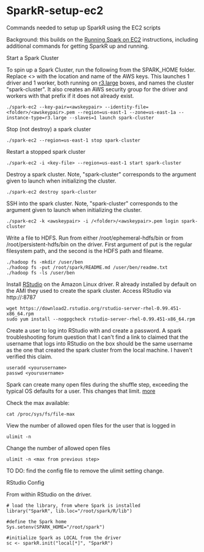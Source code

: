 # SparkR-setup-ec2
Commands needed to setup up SparkR using the EC2 scripts

Background:  this builds on the <a href="http://spark.apache.org/docs/latest/ec2-scripts.html">Running Spark on EC2</a> instructions, including additional commands for getting SparkR up and running. 

Start a Spark Cluster

To spin up a Spark Cluster, run the following from the SPARK_HOME folder.  Replace <> with the location and name of the AWS keys.  This launches 1 driver and 1 worker, both running on <a href="http://aws.amazon.com/ec2/pricing/">r3.large</a> boxes, and names the cluster "spark-cluster".  It also creates an AWS security group for the driver and workers with that prefix if it does not already exist.

    ./spark-ec2 --key-pair=<awskeypair> --identity-file=<folder>/<awskeypair>.pem --region=us-east-1 --zone=us-east-1a --instance-type=r3.large --slaves=1 launch spark-cluster

Stop (not destroy) a spark cluster

    ./spark-ec2 --region=us-east-1 stop spark-cluster
    
Restart a stopped spark cluster

    ./spark-ec2 -i <key-file> --region=us-east-1 start spark-cluster

Destroy a spark cluster.  Note, "spark-cluster" corresponds to the argument given to launch when initializing the cluster.

    ./spark-ec2 destroy spark-cluster

SSH into the spark cluster.  Note, "spark-cluster" corresponds to the argument given to launch when initializing the cluster.

    ./spark-ec2 -k <awskeypair> -i /<folder>/<awskeypair>.pem login spark-cluster 

Write a file to HDFS.  Run from either /root/ephemeral-hdfs/bin or from /root/persistent-hdfs/bin on the driver.  First argument of put is the regular filesystem path, and the second is the HDFS path and fileame.

    ./hadoop fs -mkdir /user/ben
    ./hadoop fs -put /root/spark/README.md /user/ben/readme.txt
    ./hadoop fs -ls /user/ben

Install <a href="https://www.rstudio.com/products/rstudio/download-server/">RStudio</a> on the Amazon Linux driver. R already installed by default on the AMI they used to create the spark cluster.  Access RStudio via http://<driver url>:8787 

    wget https://download2.rstudio.org/rstudio-server-rhel-0.99.451-x86_64.rpm
    sudo yum install --nogpgcheck rstudio-server-rhel-0.99.451-x86_64.rpm

Create a user to log into RStudio with and create a password.  A spark troubleshooting forum question that I can't find a link to claimed that the username that logs into RStudio on the box should be the same username as the one that created the spark cluster from the local machine.  I haven't verified this claim.

    useradd <yourusername>
    passwd <yourusername>

Spark can create many open files during the shuffle step, exceeding the typical OS defaults for a user.  This changes that limit.  <a href="http://askubuntu.com/questions/162229/how-do-i-increase-the-open-files-limit-for-a-non-root-user">more</a>

Check the max available:

    cat /proc/sys/fs/file-max

View the number of allowed open files for the user that is logged in

    ulimit -n
    
Change the number of allowed open files

    ulimit -n <max from previous step>
    
TO DO:  find the config file to remove the ulimit setting change.

RStudio Config

From within RStudio on the driver.

    # load the library, from where Spark is installed
    library("SparkR", lib.loc="/root/spark/R/lib")
    
    #define the Spark home
    Sys.setenv(SPARK_HOME="/root/spark")
    
    #initialize Spark as LOCAL from the driver
    sc <- sparkR.init("local[*]", "SparkR") 

